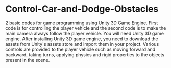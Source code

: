# Control-Car-and-Dodge-Obstacles
2 basic codes for game programming using Unity 3D Game Engine. First code is for controlling the player vehicle and the second code is to make the main camera always follow the player vehicle.
You will need Unity 3D game engine. After installing Unity 3D game engine, you need to download the assets from Unity's assets store and import them in your project.
Various controls are provided to the player vehicle such as moving forward and backward, taking turns, applying physics and rigid properties to the objects present in the scene.
